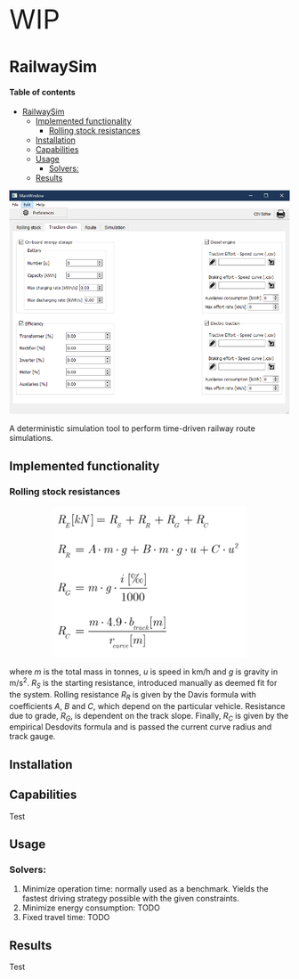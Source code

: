 <font size="20"> WIP</font>
# RailwaySim

#### Table of contents  <!-- omit in toc -->

- [RailwaySim](#railwaysim)
  - [Implemented functionality](#implemented-functionality)
    - [Rolling stock resistances](#rolling-stock-resistances)
  - [Installation](#installation)
  - [Capabilities](#capabilities)
  - [Usage](#usage)
    - [Solvers:](#solvers)
  - [Results](#results)


<p align="center"><img src="resources/tabScreen.png" alt="tab" width="650"/></p>

A deterministic simulation tool to perform time-driven railway route simulations. 
## Implemented functionality


### Rolling stock resistances


<p align="center"><img src="resources/images/formulas/Resistances.png" alt="resistances" width="350"/></p>

where <i>m</i> is the total mass in tonnes, <i>u</i> is speed in km/h and <i>g</i> is gravity in m/s<sup>2</sup>. <i>R<sub>S</sub></i> is the starting resistance, introduced manually as deemed fit for the system. Rolling resistance <i>R<sub>R</sub></i> is given by the Davis formula with coefficients <i>A</i>, <i>B</i> and <i>C</i>, which depend on the particular vehicle. Resistance due to grade, <i>R<sub>G</sub></i>, is dependent on the track slope. Finally, <i>R<sub>C</sub></i> is given by the empirical Desdovits formula and is passed the current curve radius and track gauge.       
## Installation


## Capabilities

Test

## Usage
### Solvers:
1. Minimize operation time: normally used as a benchmark. Yields the fastest driving strategy possible with the given constraints.
2. Minimize energy consumption: TODO
3. Fixed travel time: TODO
## Results

Test



